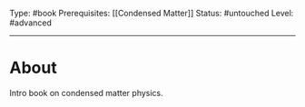 Type: #book
Prerequisites: [[Condensed Matter]]
Status: #untouched 
Level: #advanced 

----
# About

Intro book on condensed matter physics.